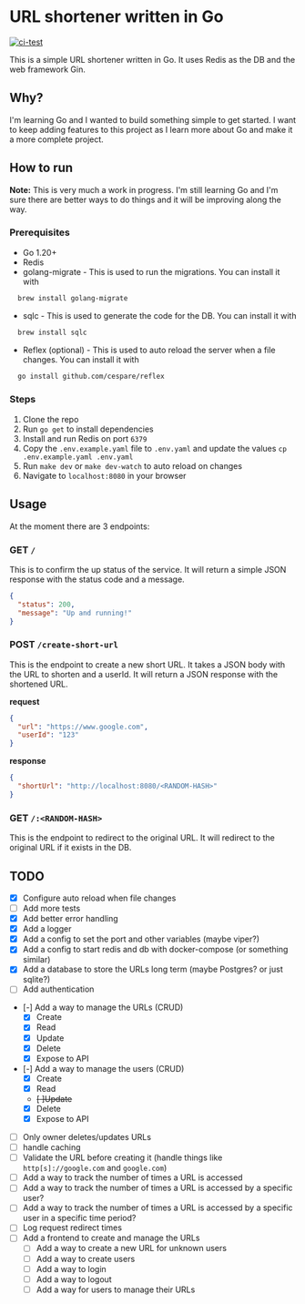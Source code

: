 # URL shortener written in Go

[![ci-test](https://github.com/jesusbibieca/url-shortener/actions/workflows/ci.yaml/badge.svg)](https://github.com/jesusbibieca/url-shortener/actions/workflows/ci.yaml)

This is a simple URL shortener written in Go. It uses Redis as the DB and the web framework Gin.

## Why?

I'm learning Go and I wanted to build something simple to get started. I want to keep adding features to this project as I learn more about Go and make it a more complete project.

## How to run

**Note:** This is very much a work in progress. I'm still learning Go and I'm sure there are better ways to do things and it will be improving along the way.

### Prerequisites

- Go 1.20+
- Redis
- golang-migrate - This is used to run the migrations. You can install it with

```bash
  brew install golang-migrate
```

- sqlc - This is used to generate the code for the DB. You can install it with

```bash
  brew install sqlc
```

- Reflex (optional) - This is used to auto reload the server when a file changes. You can install it with

```bash
  go install github.com/cespare/reflex
```

### Steps

1. Clone the repo
2. Run `go get` to install dependencies
3. Install and run Redis on port `6379`
4. Copy the `.env.example.yaml` file to `.env.yaml` and update the values `cp .env.example.yaml .env.yaml`
5. Run `make dev` or `make dev-watch` to auto reload on changes
6. Navigate to `localhost:8080` in your browser

## Usage

At the moment there are 3 endpoints:

### GET `/`

This is to confirm the up status of the service. It will return a simple JSON response with the status code and a message.

```json
{
  "status": 200,
  "message": "Up and running!"
}
```

### POST `/create-short-url`

This is the endpoint to create a new short URL. It takes a JSON body with the URL to shorten and a userId. It will return a JSON response with the shortened URL.

**request**

```json
{
  "url": "https://www.google.com",
  "userId": "123"
}
```

**response**

```json
{
  "shortUrl": "http://localhost:8080/<RANDOM-HASH>"
}
```

### GET `/:<RANDOM-HASH>`

This is the endpoint to redirect to the original URL. It will redirect to the original URL if it exists in the DB.

## TODO

- [x] Configure auto reload when file changes
- [ ] Add more tests
- [x] Add better error handling
- [x] Add a logger
- [x] Add a config to set the port and other variables (maybe viper?)
- [x] Add a config to start redis and db with docker-compose (or something similar)
- [x] Add a database to store the URLs long term (maybe Postgres? or just sqlite?)
- [ ] Add authentication
- [-] Add a way to manage the URLs (CRUD)
  - [x] Create
  - [x] Read
  - [x] Update
  - [x] Delete
  - [x] Expose to API
- [-] Add a way to manage the users (CRUD)
  - [x] Create
  - [x] Read
  - ~~[ ]Update~~
  - [x] Delete
  - [x] Expose to API
- [ ] Only owner deletes/updates URLs
- [ ] handle caching
- [ ] Validate the URL before creating it (handle things like `http[s]://google.com` and `google.com`)
- [ ] Add a way to track the number of times a URL is accessed
- [ ] Add a way to track the number of times a URL is accessed by a specific user?
- [ ] Add a way to track the number of times a URL is accessed by a specific user in a specific time period?
- [ ] Log request redirect times
- [ ] Add a frontend to create and manage the URLs
  - [ ] Add a way to create a new URL for unknown users
  - [ ] Add a way to create users
  - [ ] Add a way to login
  - [ ] Add a way to logout
  - [ ] Add a way for users to manage their URLs
